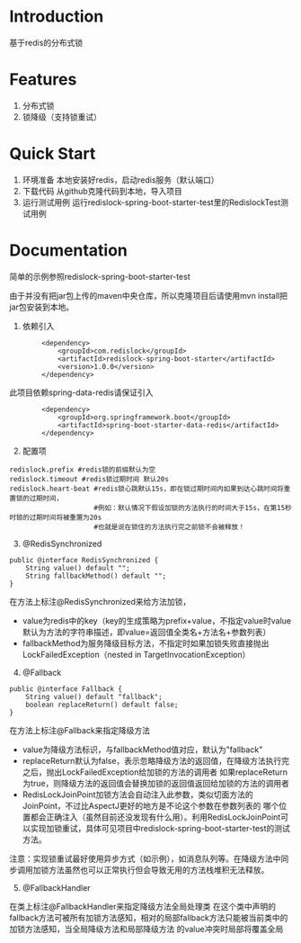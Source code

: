 # Introduction

基于redis的分布式锁

# Features

1. 分布式锁
2. 锁降级（支持锁重试）

# Quick Start

1. 环境准备
本地安装好redis，启动redis服务（默认端口）
2. 下载代码
从github克隆代码到本地，导入项目
3. 运行测试用例
运行redislock-spring-boot-starter-test里的RedislockTest测试用例

# Documentation

简单的示例参照redislock-spring-boot-starter-test

由于并没有把jar包上传的maven中央仓库，所以克隆项目后请使用mvn install把jar包安装到本地。

1. 依赖引入

```
        <dependency>
            <groupId>com.redislock</groupId>
            <artifactId>redislock-spring-boot-starter</artifactId>
            <version>1.0.0</version>
        </dependency>
```

此项目依赖spring-data-redis请保证引入

```
        <dependency>
            <groupId>org.springframework.boot</groupId>
            <artifactId>spring-boot-starter-data-redis</artifactId>
        </dependency>
```

2. 配置项

```
redislock.prefix #redis锁的前缀默认为空
redislock.timeout #redis锁过期时间 默认20s
redislock.heart-beat #redis锁心跳默认15s，即在锁过期时间内如果到达心跳时间将重置锁的过期时间，
                     #例如：默认情况下假设加锁的方法执行的时间大于15s，在第15秒时锁的过期时间将被重置为20s
                     #也就是说在锁住的方法执行完之前锁不会被释放！
```

3. @RedisSynchronized

```
public @interface RedisSynchronized {
    String value() default "";
    String fallbackMethod() default "";
}
```

在方法上标注@RedisSynchronized来给方法加锁，
- value为redis中的key（key的生成策略为prefix+value，不指定value时value默认为方法的字符串描述，即value=返回值全类名+方法名+参数列表）
- fallbackMethod为服务降级目标方法，不指定时如果加锁失败直接抛出LockFailedException（nested in TargetInvocationException）

4. @Fallback

```
public @interface Fallback {
    String value() default "fallback";
    boolean replaceReturn() default false;
}
```

在方法上标注@Fallback来指定降级方法
- value为降级方法标识，与fallbackMethod值对应，默认为"fallback"
- replaceReturn默认为false，表示忽略降级方法的返回值，在降级方法执行完之后，抛出LockFailedException给加锁的方法的调用者
如果replaceReturn为true，则降级方法的返回值会替换加锁的返回值返回给加锁的方法的调用者
- RedisLockJoinPoint加锁方法会自动注入此参数，类似切面方法的JoinPoint，不过比AspectJ更好的地方是不论这个参数在参数列表的
哪个位置都会正确注入（虽然目前还没发现有什么用）。利用RedisLockJoinPoint可以实现加锁重试，具体可见项目中redislock-spring-boot-starter-test的测试方法。

注意：实现锁重试最好使用异步方式（如示例），如消息队列等。在降级方法中同步调用加锁方法虽然也可以正常执行但会导致无用的方法栈堆积无法释放。

5. @FallbackHandler

在类上标注@FallbackHandler来指定降级方法全局处理类
在这个类中声明的fallback方法可被所有加锁方法感知，相对的局部fallback方法只能被当前类中的加锁方法感知，当全局降级方法和局部降级方法
的value冲突时局部将覆盖全局
